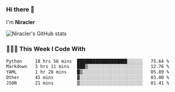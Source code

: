 ### Hi there 👋

I'm **Niracler**

![Niracler's GitHub stats](https://github-readme-stats.vercel.app/api?username=Niracler&show_icons=true)


### 👨🏻‍💻 This Week I Code With

<!--START_SECTION:waka-->

```txt
Python     18 hrs 56 mins  ███████████████████░░░░░░   75.64 %
Markdown   3 hrs 11 mins   ███▒░░░░░░░░░░░░░░░░░░░░░   12.76 %
YAML       1 hr 28 mins    █▒░░░░░░░░░░░░░░░░░░░░░░░   05.89 %
Other      45 mins         ▓░░░░░░░░░░░░░░░░░░░░░░░░   03.00 %
JSON       21 mins         ▒░░░░░░░░░░░░░░░░░░░░░░░░   01.41 %
```

<!--END_SECTION:waka-->
